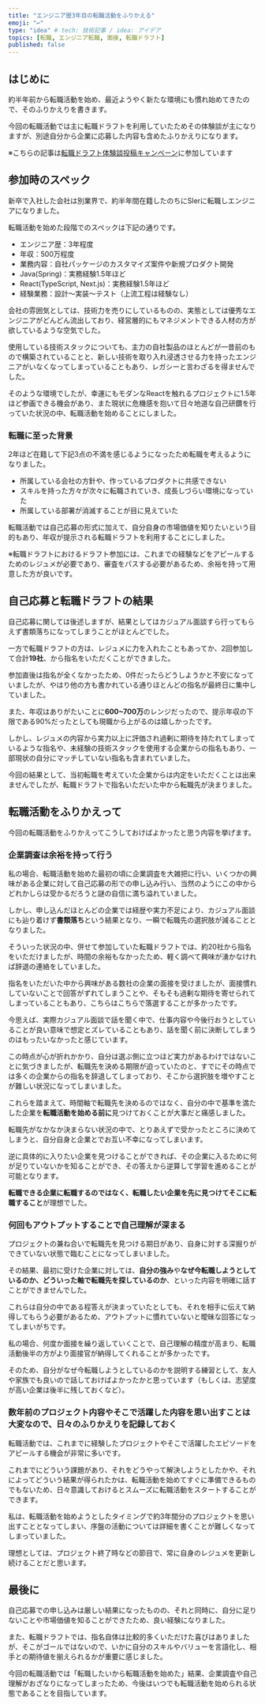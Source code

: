 ```yaml
---
title: "エンジニア歴3年目の転職活動をふりかえる"
emoji: "↩️"
type: "idea" # tech: 技術記事 / idea: アイデア
topics: [転職, エンジニア転職, 面接, 転職ドラフト]
published: false
---
```


## はじめに

約半年前から転職活動を始め、最近ようやく新たな環境にも慣れ始めてきたので、そのふりかえりを書きます。

今回の転職活動では主に転職ドラフトを利用していたためその体験談が主になりますが、別途自分から企業に応募した内容も含めたふりかえりになります。

※こちらの記事は[転職ドラフト体験談投稿キャンペーン](https://job-draft.jp/articles/251)に参加しています

## 参加時のスペック

新卒で入社した会社は別業界で、約半年間在籍したのちにSIerに転職しエンジニアになりました。

転職活動を始めた段階でのスペックは下記の通りです。

- エンジニア歴：3年程度
- 年収：500万程度
- 業務内容：自社パッケージのカスタマイズ案件や新規プロダクト開発
- Java(Spring)：実務経験1.5年ほど
- React(TypeScript, Next.js)：実務経験1.5年ほど
- 経験業務：設計～実装～テスト（上流工程は経験なし）

会社の雰囲気としては、技術力を売りにしているものの、実態としては優秀なエンジニアがどんどん流出しており、経営層的にもマネジメントできる人材の方が欲しているような空気でした。

使用している技術スタックについても、主力の自社製品のほとんどが一昔前のもので構築されていることと、新しい技術を取り入れ浸透させる力を持ったエンジニアがいなくなってしまっていることもあり、レガシーと言わざるを得ませんでした。

そのような環境でしたが、幸運にもモダンなReactを触れるプロジェクトに1.5年ほど参画できる機会があり、また現状に危機感を抱いて日々地道な自己研鑽を行っていた状況の中、転職活動を始めることにしました。

### 転職に至った背景

2年ほど在籍して下記3点の不満を感じるようになったため転職を考えるようになりました。

- 所属している会社の方針や、作っているプロダクトに共感できない
- スキルを持った方々が次々に転職されていき、成長しづらい環境になっていた
- 所属している部署が消滅することが目に見えていた

転職活動では自己応募の形式に加えて、自分自身の市場価値を知りたいという目的もあり、年収が提示される転職ドラフトを利用することにしました。

※転職ドラフトにおけるドラフト参加には、これまでの経験などをアピールするためのレジュメが必要であり、審査をパスする必要があるため、余裕を持って用意した方が良いです。

## 自己応募と転職ドラフトの結果

自己応募に関しては後述しますが、結果としてはカジュアル面談すら行ってもらえず書類落ちになってしまうことがほとんどでした。

一方で転職ドラフトの方は、レジュメに力を入れたこともあってか、2回参加して合計**19社**、から指名をいただくことができました。

参加直後は指名が全くなかったため、0件だったらどうしようかと不安になっていましたが、やはり他の方も書かれている通りほとんどの指名が最終日に集中していました。

また、年収はありがたいことに**600~700万**のレンジだったので、提示年収の下限である90%だったとしても現職から上がるのは嬉しかったです。

しかし、レジュメの内容から実力以上に評価され過剰に期待を持たれてしまっているような指名や、未経験の技術スタックを使用する企業からの指名もあり、一部現状の自分にマッチしていない指名も含まれていました。

今回の結果として、当初転職を考えていた企業からは内定をいただくことは出来ませんでしたが、転職ドラフトで指名いただいた中から転職先が決まりました。

## 転職活動をふりかえって

今回の転職活動をふりかえってこうしておけばよかったと思う内容を挙げます。

### 企業調査は余裕を持って行う
私の場合、転職活動を始めた最初の頃に企業調査を大雑把に行い、いくつかの興味がある企業に対して自己応募の形での申し込み行い、当然のようにこの中からどれかしらは受かるだろうと謎の自信に満ち溢れていました。

しかし、申し込んだほとんどの企業では経歴や実力不足により、カジュアル面談にも辿り着けず**書類落ち**という結果となり、一瞬で転職先の選択肢が減ることとなりました。

そういった状況の中、併せて参加していた転職ドラフトでは、約20社から指名をいただけましたが、時間の余裕もなかったため、軽く調べて興味が湧かなければ辞退の連絡をしていました。

指名をいただいた中から興味がある数社の企業の面接を受けましたが、面接慣れしていないことで回答がずれてしまうことや、そもそも過剰な期待を寄せられてしまっていることもあり、こちらはこちらで落選することが多かったです。

今思えば、実際カジュアル面談で話を聞く中で、仕事内容や今後行おうとしていることが良い意味で想定とズレていることもあり、話を聞く前に決断してしまうのはもったいなかったと感じています。

この時点が心が折れかかり、自分は選ぶ側に立つほど実力があるわけではないことに気づきましたが、転職先を決める期限が迫っていたのと、すでにその時点では多くの企業からの指名を辞退してしまっており、そこから選択肢を増やすことが難しい状況になってしまいました。

これらを踏まえて、時間軸で転職先を決めるのではなく、自分の中で基準を満たした企業を**転職活動を始める前に**見つけておくことが大事だと痛感しました。

転職先がなかなか決まらない状況の中で、とりあえずで受かったところに決めてしまうと、自分自身と企業とでお互い不幸になってしまいます。

逆に具体的に入りたい企業を見つけることができれば、その企業に入るために何が足りていないかを知ることができ、その答えから逆算して学習を進めることが可能となります。

**転職できる企業に転職するのではなく、転職したい企業を先に見つけてそこに転職すること**が理想でした。

### 何回もアウトプットすることで自己理解が深まる
プロジェクトの兼ね合いで転職先を見つける期日があり、自身に対する深掘りができていない状態で臨むことになってしまいました。

その結果、最初に受けた企業に対しては、**自分の強み**や**なぜ今転職しようとしているのか、どういった軸で転職先を探しているのか**、といった内容を明確に話すことができませんでした。

これらは自分の中である程答えが決まっていたとしても、それを相手に伝えて納得してもらう必要があるため、アウトプットに慣れていないと曖昧な回答になってしまいがちです。

私の場合、何度か面接を繰り返していくことで、自己理解の精度が高まり、転職活動後半の方がより面接官が納得してくれることが多かったです。

そのため、自分がなぜ今転職しようとしているのかを説明する練習として、友人や家族でも良いので話しておけばよかったかと思っています（もしくは、志望度が高い企業は後半に残しておくなど）。

### 数年前のプロジェクト内容やそこで活躍した内容を思い出すことは大変なので、日々のふりかえりを記録しておく
転職活動では、これまでに経験したプロジェクトやそこで活躍したエピソードをアピールする機会が非常に多いです。

これまでにどういう課題があり、それをどうやって解決しようとしたかや、それによってどういう結果が得られたかは、転職活動を始めてすぐに準備できるものでもないため、日々意識しておけるとスムーズに転職活動をスタートすることができます。

私は、転職活動を始めようとしたタイミングで約3年間分のプロジェクトを思い出すこととなってしまい、序盤の活動については詳細を書くことが難しくなってしまっていました。

理想としては、プロジェクト終了時などの節目で、常に自身のレジュメを更新し続けることだと思います。

## 最後に
自己応募での申し込みは厳しい結果になったものの、それと同時に、自分に足りないことや市場価値を知ることができたため、良い経験になりました。

また、転職ドラフトでは、指名自体は比較的多くいただけた喜びはありましたが、そこがゴールではないので、いかに自分のスキルやバリューを言語化し、相手との期待値を揃えられるかが重要に感じました。

今回の転職活動では「転職したいから転職活動を始めた」結果、企業調査や自己理解がおざなりになってしまったため、今後はいつでも転職活動を始められる状態であることを目指しています。
